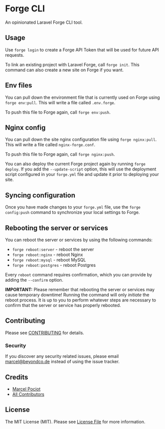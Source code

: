# Forge CLI

An opinionated Laravel Forge CLI tool.

## Usage

Use `forge login` to create a Forge API Token that will be used for future API requests.

To link an existing project with Laravel Forge, call `forge init`.
This command can also create a new site on Forge if you want.

## Env files
 You can pull down the environment file that is currently used on Forge using `forge env:pull`.
 This will write a file called `.env.forge`.
 
 To push this file to Forge again, call `forge env:push`.
 
 ## Nginx config
You can pull down the site nginx configuration file using `forge nginx:pull`.
This will write a file called `nginx-forge.conf`.

To push this file to Forge again, call `forge nginx:push`.
 
 You can also deploy the current Forge project again by running `forge deploy`.
 If you add the `--update-script` option, this will use the deployment script configured in your `forge.yml` file and update it prior to deploying your site.

## Syncing configuration

Once you have made changes to your `forge.yml` file, use the `forge config:push`
command to synchronize your local settings to Forge.

## Rebooting the server or services

You can reboot the server or services by using the following commands:

* `forge reboot:server` - reboot the server
* `forge reboot:nginx` - reboot Nginx
* `forge reboot:mysql` - reboot MySQL
* `forge reboot:postgres` - reboot Postgres

Every `reboot` command requires confirmation, which you can provide by adding the `--confirm` option.

**IMPORTANT:** Please remember that rebooting the server or services may cause temporary downtime!
Running the command will only _initiate_ the reboot process. It is up to you to perform whatever steps
are necessary to confirm that the server or service has properly rebooted.

## Contributing

Please see [CONTRIBUTING](CONTRIBUTING.md) for details.

### Security

If you discover any security related issues, please email marcel@beyondco.de instead of using the issue tracker.

## Credits

- [Marcel Pociot](https://github.com/mpociot)
- [All Contributors](../../contributors)

## License

The MIT License (MIT). Please see [License File](LICENSE.md) for more information.
